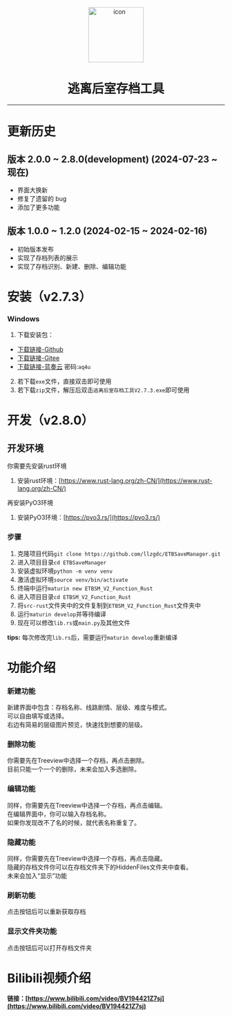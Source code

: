 <link rel="stylesheet" href="https://cdnjs.cloudflare.com/ajax/libs/font-awesome/5.15.4/css/all.min.css" crossorigin="anonymous" />

<div style="text-align: center;"><img src="https://github.com/llzgdc/ETBSaveManager/blob/development/src-tauri/icons/128x128.png" alt="icon" width="128" height="128"></div>

<div style="text-align: center;"><h1>逃离后室存档工具</h1></div>

---

# 更新历史

## 版本 2.0.0 ~ 2.8.0(development) (2024-07-23 ~ 现在)

- 界面大换新
- 修复了遗留的 bug
- 添加了更多功能

## 版本 1.0.0 ~ 1.2.0 (2024-02-15 ~ 2024-02-16)

- 初始版本发布
- 实现了存档列表的展示
- 实现了存档识别、新建、删除、编辑功能

# 安装（v2.7.3）

### Windows

1. 下载安装包：

- [下载链接-Github](https://github.com/llzgdc/EscapeTheBackroomsSaveGamesTools/releases/tag/v2.7.3)
- [下载链接-Gitee](https://gitee.com/llzgd/EscapeTheBackroomsSaveGamesTools/releases/tag/v2.7.3)
- [下载链接-蓝奏云](https://llzgd.lanzouu.com/b009h9fqxg) 密码:`aq4u`

2. 若下载`exe`文件，直接双击即可使用
3. 若下载`zip`文件，解压后双击`逃离后室存档工具V2.7.3.exe`即可使用

# 开发（v2.8.0）

## 开发环境
你需要先安装rust环境
1. 安装rust环境：[https://www.rust-lang.org/zh-CN/](https://www.rust-lang.org/zh-CN/)

再安装PyO3环境
1. 安装PyO3环境：[https://pyo3.rs/](https://pyo3.rs/)

### 步骤
1. 克隆项目代码`git clone https://github.com/llzgdc/ETBSaveManager.git`
2. 进入项目目录`cd ETBSaveManager`
3. 安装虚拟环境`python -m venv venv`
4. 激活虚拟环境`source venv/bin/activate`
5. 终端中运行`maturin new ETBSM_V2_Function_Rust`
6. 进入项目目录`cd ETBSM_V2_Function_Rust`
7. 将`src-rust`文件夹中的文件复制到`ETBSM_V2_Function_Rust`文件夹中
8. 运行`maturin develop`并等待编译
9. 现在可以修改`lib.rs`或`main.py`及其他文件

**tips:** 每次修改完`lib.rs`后，需要运行`maturin develop`重新编译


# 功能介绍

### 新建功能  
新建界面中包含：存档名称、线路剧情、层级、难度与模式。  
可以自由填写或选择。  
右边有简易的层级图片预览，快速找到想要的层级。

### 删除功能
你需要先在Treeview中选择一个存档，再点击删除。   
目前只能一个一个的删除，未来会加入多选删除。  

### 编辑功能
同样，你需要先在Treeview中选择一个存档，再点击编辑。  
在编辑界面中，你可以输入存档名称。  
如果你发现改不了名的时候，就代表名称重复了。

### 隐藏功能
同样，你需要先在Treeview中选择一个存档，再点击隐藏。  
隐藏的存档文件你可以在存档文件夹下的HiddenFiles文件夹中查看。  
未来会加入“显示”功能

### 刷新功能
点击按钮后可以重新获取存档

### 显示文件夹功能
点击按钮后可以打开存档文件夹  

# Bilibili视频介绍
**链接：[https://www.bilibili.com/video/BV194421Z7sj](https://www.bilibili.com/video/BV194421Z7sj)**  